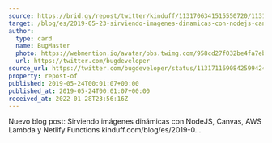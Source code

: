 ```yaml
---
source: https://brid.gy/repost/twitter/kinduff/1131706341515550720/1131711690842599424
target: /blog/es/2019-05-23-sirviendo-imagenes-dinamicas-con-nodejs-canvas-aws-lambda-y-netlify-functions
author:
  type: card
  name: BugMaster
  photo: https://webmention.io/avatar/pbs.twimg.com/958cd27f032be4fa7ebfb97ede1c34f1b3897d937bc40c7da306eebc9c8113bd.jpg
  url: https://twitter.com/bugdeveloper
source_url: https://twitter.com/bugdeveloper/status/1131711690842599424
property: repost-of
published: 2019-05-24T00:01:07+00:00
published_at: 2019-05-24T00:01:07+00:00
received_at: 2022-01-28T23:56:16Z
---
```


Nuevo blog post:
Sirviendo imágenes dinámicas con NodeJS, Canvas, AWS Lambda y Netlify Functions
kinduff.com/blog/es/2019-0…